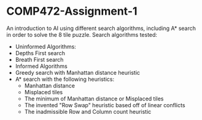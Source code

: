 # COMP472-Assignment-1

An introduction to AI using different search algorithms, including A\* search in order to solve the 8 tile puzzle.
Search algorithms tested:

- Uninformed Algorithms:
 - Depths First search
 - Breath First search
- Informed Algorithms
 - Greedy search with Manhattan distance heuristic
 - A\* search with the following heuristics:
   - Manhattan distance
    - Misplaced tiles
     - The minimum of Manhattan distance or Misplaced tiles
      - The invented "Row Swap" heuristic based off of linear conflicts
      - The inadmissible Row and Column count heuristic
